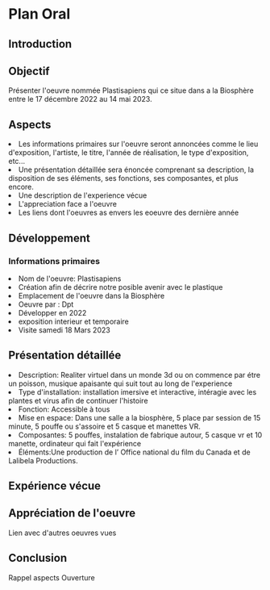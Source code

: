 
<h1>Plan Oral</h1>
<h2>Introduction</h2>

<h2>Objectif</h2>

Présenter l'oeuvre nommée Plastisapiens qui ce situe dans a la Biosphère entre le 17 décembre 2022 au 14 mai 2023.

<h2>Aspects</h2>

<li>Les informations primaires sur l'oeuvre seront annoncées comme le lieu d'exposition, l'artiste, le titre, l'année de réalisation, le type d'exposition, etc...</li>

 <li>Une présentation détaillée sera énoncée comprenant sa description, la disposition de ses éléments, ses fonctions, ses composantes, et plus encore.</li>
 
 <li>Une description de l'experience vécue</li>
 
 <li>L'appreciation face a l'oeuvre</li>
 
<li>Les liens dont l'oeuvres as envers les eoeuvre des dernière année</li>

<h2>Développement</h2>

<h3>Informations primaires</h3>

<li> Nom de l'oeuvre: Plastisapiens </li>
<li> Création afin de décrire notre posible avenir avec le plastique </li>
<li> Emplacement de l'oeuvre dans la Biosphère </li>
<li> Oeuvre par :  Dpt </li>
<li> Développer en 2022 </li>
<li> exposition interieur et temporaire </li>
<li> Visite samedi 18 Mars 2023 </li>

<h2>Présentation détaillée</h2>
 <li>Description: Realiter virtuel dans un monde 3d ou on commence par étre un poisson, musique apaisante qui suit tout au long de l'experience  </li>
 <li>Type d'installation: installation imersive et interactive, intéragie avec les plantes et virus afin de continuer l'histoire</li>
 <li>Fonction: Accessible à tous </li>
 <li>Mise en espace: Dans une salle a la biosphère, 5 place par session de 15 minute, 5 pouffe ou s'assoire et 5 casque et manettes VR.</li>
 <li>Composantes: 5 pouffes, instalation de fabrique autour, 5 casque vr et 10 manette, ordinateur qui fait l'expérience</li>
 <li>Éléments:Une production de l’ Office national du film du Canada et de Lalibela Productions. </li>


<h2>Expérience vécue</h2>


<h2>Appréciation de l'oeuvre</h2>

Lien avec d'autres oeuvres vues

<h2>Conclusion</h2>

Rappel aspects
Ouverture
